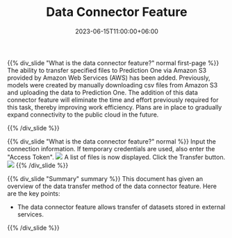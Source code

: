 ﻿---
title: "Data Connector Feature"
date: 2023-06-15T11:00:00+06:00
lastmod: 2023-06-15T11:00:00+06:00
weight: 22
draft: false
# metaタグのパラメータ
meta:
  description: ""
# クラウド・デスクトップ限定ページの場合は片方のみtrueにする
visible:
  is_cloud_only: true
  is_desktop_only: false
# 検索でヒットする文字列の指定
keywords: ["Data connector", "External data"]
---

{{% div_slide "What is the data connector feature?" normal first-page %}}
The ability to transfer specified files to Prediction One via Amazon S3 provided by Amazon Web Services (AWS) has been added.
Previously, models were created by manually downloading csv files from Amazon S3 and uploading the data to Prediction One.
The addition of this data connector feature will eliminate the time and effort previously required for this task, thereby improving work efficiency. Plans are in place to gradually expand connectivity to the public cloud in the future.

{{% /div_slide %}}

{{% div_slide "What is the data connector feature?" normal %}}
Input the connection information.
If temporary credentials are used, also enter the "Access Token".
![](img_en/t_slide1.png)
A list of files is now displayed.
Click the Transfer button.
![](img_en/t_slide2.png)
{{% /div_slide %}}

{{% div_slide "Summary" summary %}}
This document has given an overview of the data transfer method of the data connector feature.
Here are the key points:

- The data connector feature allows transfer of datasets stored in external services.

{{% /div_slide %}}

